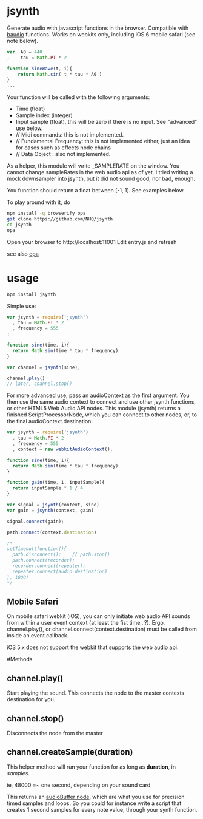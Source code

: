 # jsynth

Generate audio with javascript functions in the browser. Compatible with [baudio](https://github.com/substack/baudio) functions. Works on webkits only, including iOS 6 mobile safari (see note below).

```js
var  A0 = 440
,    tau = Math.PI * 2

function sineWave(t, i){
	return Math.sin( t * tau * A0 )
}
...
```

Your function will be called with the following arguments:

* Time (float)
* Sample index (integer)
* Input sample (float), this will be zero if there is no input. See "advanced" use below.
* // Midi commands: this is not implemented.
* // Fundamental Frequency: this is not implemented either, just an idea for cases such as effects node chains
* // Data Object : also not implemented.

As a helper, this module will write _SAMPLERATE on the window. You cannot change sampleRates in the web audio api as of yet. I tried writing a mock downsampler into jsynth, but it did not sound good, nor bad, enough. 

You function should return a float between [-1, 1]. See examples below.

To play around with it, do

```bash
npm install -g browserify opa
git clone https://github.com/NHQ/jsynth
cd jsynth
opa
```

Open your browser to http://localhost:11001
Edit entry.js and refresh

see also [opa](https://github.com/NHQ/opa)

# usage

```bash
npm install jsynth
```

Simple use:
```js
var jsynth = require('jsynth')
  , tau = Math.PI * 2
  , frequency = 555
;

function sine(time, i){
  return Math.sin(time * tau * frequency)
}

var channel = jsynth(sine);

channel.play()
// later, channel.stop()

```
For more advanced use, pass an audioContext as the first argument. You then use the same audio context to connect and use other jsynth functions, or other HTML5 Web Audio API nodes. This module (jsynth) returns a finished ScriptProcessorNode, which you can connect to other nodes, or, to the final audioContext.destination:

```js
var jsynth = require('jsynth')
  , tau = Math.PI * 2
  , frequency = 555
  , context = new webkitAudioContext();

function sine(time, i){
  return Math.sin(time * tau * frequency)
}

function gain(time, i, inputSample){
  return inputSample * 1 / 4 
}

var signal = jsynth(context, sine)
var gain = jsynth(context, gain)

signal.connect(gain);

path.connect(context.destination)

/*
setTimeout(function(){
  path.disconnect(); 	// path.stop()
  path.connect(recorder);
  recorder.connect(repeater);
  repeater.connect(audio.destination)
}, 1000)
*/
```

## Mobile Safari
On mobile safari webkit (iOS), you can only initiate web audio API sounds from within a user event context (at least the fist time...?). Ergo, channel.play(), or channel.connect(context.destination) must be called from inside an event callback.

iOS 5.x does not support the webkit that supports the web audio api.

#Methods

## channel.play()
Start playing the sound. This connects the node to the master contexts destination for you.

## channel.stop()
Disconnects the node from the master

## channel.createSample(duration)
This helper method will run your function for as long as **duration**, in *samples*.

ie, 48000 =~ one second, depending on your sound card

This returns an [audioBuffer node](http://www.w3.org/TR/webaudio/#AudioBuffer), which are what you use for precision timed samples and loops. So you could for instance write a script that creates 1 second samples for every note value, through your synth function.











